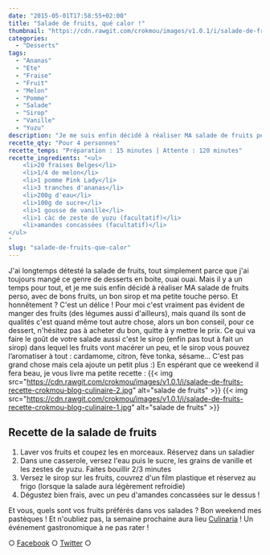 ```yaml
---
date: "2015-05-01T17:58:55+02:00"
title: "Salade de fruits, qué calor !"
thumbnail: "https://cdn.rawgit.com/crokmou/images/v1.0.1/i/salade-de-fruits-recette-crokmou-blog-culinaire.jpg"
categories:
  - "Desserts"
tags:
  - "Ananas"
  - "Ete"
  - "Fraise"
  - "Fruit"
  - "Melon"
  - "Pomme"
  - "Salade"
  - "Sirop"
  - "Vanille"
  - "Yuzu"
description: "Je me suis enfin décidé à réaliser MA salade de fruits perso, avec de bons fruits, un bon sirop et ma petite touche perso. Et honnêtement ? Un délice !"
recette_qty: "Pour 4 personnes"
recette_temps: "Préparation : 15 minutes | Attente : 120 minutes"
recette_ingredients: "<ul>
	<li>20 fraises Belges</li>
	<li>1/4 de melon</li>
	<li>1 pomme Pink Lady</li>
	<li>3 tranches d'ananas</li>
	<li>200g d'eau</li>
	<li>100g de sucre</li>
	<li>1 gousse de vanille</li>
	<li>1 càc de zeste de yuzu (facultatif)</li>
	<li>amandes concassées (facultatif)</li>
</ul>
"
slug: "salade-de-fruits-que-calor"
---
```


J'ai longtemps détesté la salade de fruits, tout simplement parce que j'ai toujours mangé ce genre de desserts en boite, ouai ouai. Mais il y a un temps pour tout, et je me suis enfin décidé à réaliser MA salade de fruits perso, avec de bons fruits, un bon sirop et ma petite touche perso. Et honnêtement ? C'est un délice ! Pour moi c'est vraiment pas évident de manger des fruits (des légumes aussi d'ailleurs), mais quand ils sont de qualités c'est quand même tout autre chose, alors un bon conseil, pour ce dessert, n'hésitez pas à acheter du bon, quitte à y mettre le prix. Ce qui va faire le goût de votre salade aussi c'est le sirop (enfin pas tout à fait un sirop) dans lequel les fruits vont macérer un peu, et le sirop vous pouvez l’aromatiser à tout : cardamome, citron, fève tonka, sésame... C'est pas grand chose mais cela ajoute un petit plus :) En espérant que ce weekend il fera beau, je vous livre ma petite recette : {{< img src="https://cdn.rawgit.com/crokmou/images/v1.0.1/i/salade-de-fruits-recette-crokmou-blog-culinaire-2.jpg" alt="salade de fruits" >}} {{< img src="https://cdn.rawgit.com/crokmou/images/v1.0.1/i/salade-de-fruits-recette-crokmou-blog-culinaire-1.jpg" alt="salade de fruits" >}}

## Recette de la salade de fruits

1.  Laver vos fruits et coupez les en morceaux. Réservez dans un saladier
2.  Dans une casserole, versez l'eau puis le sucre, les grains de vanille et les zestes de yuzu. Faites bouillir 2/3 minutes
3.  Versez le sirop sur les fruits, couvrez d'un film plastique et réservez au frigo (lorsque la salade aura légèrement refroidie)
4.  Dégustez bien frais, avec un peu d'amandes concassées sur le dessus !

Et vous, quels sont vos fruits préférés dans vos salades ? Bon weekend mes pastèques ! Et n'oubliez pas, la semaine prochaine aura lieu [Culinaria](https://crokmou.com/culinaria-2014-un-sacre-festin/) ! Un événement gastronomique à ne pas rater !

○ [Facebook](https://www.facebook.com/crokmou.blog) ○ [Twitter](https://twitter.com/Crokmou) ○